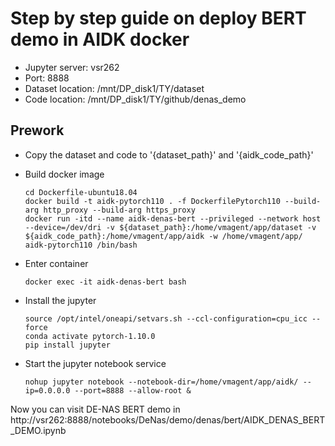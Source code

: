 # Step by step guide on deploy BERT demo in AIDK docker

* Jupyter server: vsr262
* Port: 8888
* Dataset location: /mnt/DP_disk1/TY/dataset
* Code location: /mnt/DP_disk1/TY/github/denas_demo

## Prework

* Copy the dataset and code to '{dataset_path}' and '{aidk_code_path}'
* Build docker image

  ```
  cd Dockerfile-ubuntu18.04
  docker build -t aidk-pytorch110 . -f DockerfilePytorch110 --build-arg http_proxy --build-arg https_proxy
  docker run -itd --name aidk-denas-bert --privileged --network host --device=/dev/dri -v ${dataset_path}:/home/vmagent/app/dataset -v ${aidk_code_path}:/home/vmagent/app/aidk -w /home/vmagent/app/ aidk-pytorch110 /bin/bash
  ```
* Enter container

  ```
  docker exec -it aidk-denas-bert bash
  ```
* Install the jupyter

  ```
  source /opt/intel/oneapi/setvars.sh --ccl-configuration=cpu_icc --force
  conda activate pytorch-1.10.0
  pip install jupyter
  ```
* Start the jupyter notebook service

  ```
  nohup jupyter notebook --notebook-dir=/home/vmagent/app/aidk/ --ip=0.0.0.0 --port=8888 --allow-root &
  ```

Now you can visit DE-NAS BERT demo in http://vsr262:8888/notebooks/DeNas/demo/denas/bert/AIDK_DENAS_BERT_DEMO.ipynb
